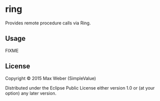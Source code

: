 # ring

Provides remote procedure calls via Ring.

## Usage

FIXME

## License

Copyright © 2015 Max Weber (SimpleValue)

Distributed under the Eclipse Public License either version 1.0 or (at
your option) any later version.
